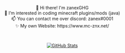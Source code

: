 
<p align="center">👋 Hi there! I'm zanexGHG <br> 👀 I’m interested in coding minecraft plugins/mods (java) <br> 📫 You can contact me over discord: zanex#0001 <br> ✨ My own Website: https://www.mc-znx.net/</p>

<br>

<p align="center">  
  <a href="https://github.com/zanexGHG">
    <img alt="GitHub Stats" src="https://github-readme-streak-stats.herokuapp.com/demo/?user=zanexGHG&theme=transparent&hide_border=true&border_radius=0&locale=en&date_format=&mode=daily&exclude_days=&sections=total%2Ccurrent%2Clongest&card_width=495&type=svg&background-type=solid&properties=background"/>
  </a>
</p>
<!---
zanexGHG/zanexGHG is a very ✨ special ✨ repository because its `README.md` (this file) appears on your GitHub profile.
You can click the Preview link to take a look at your changes.
--->
